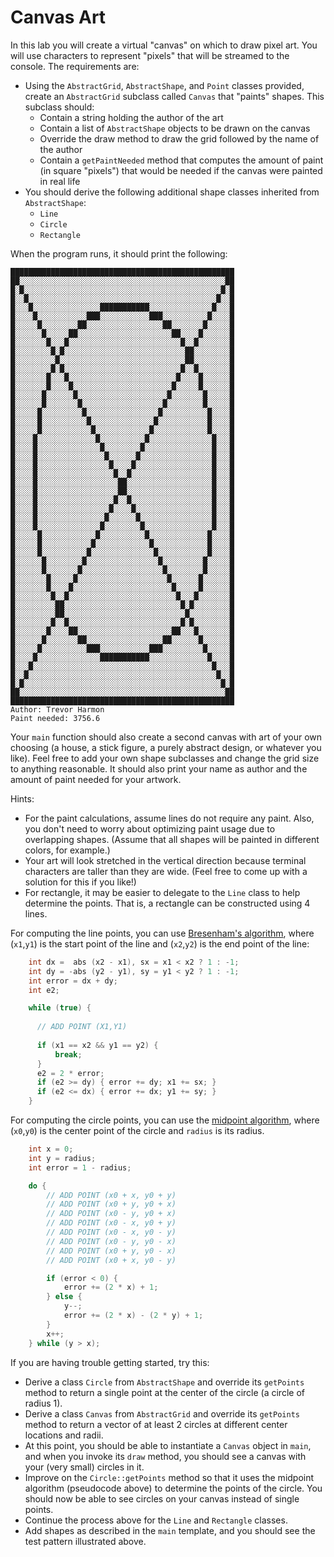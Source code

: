 # Canvas Art

In this lab you will create a virtual "canvas" on which to draw pixel art. You will use characters to represent "pixels" that will be streamed to the console. The requirements are:

* Using the `AbstractGrid`, `AbstractShape`, and `Point` classes provided, create an `AbstractGrid` subclass called `Canvas` that "paints" shapes. This subclass should:
    * Contain a string holding the author of the art
    * Contain a list of `AbstractShape` objects to be drawn on the canvas
    * Override the draw method to draw the grid followed by the name of the author
    * Contain a `getPaintNeeded` method that computes the amount of paint (in square "pixels") that would be needed if the canvas were painted in real life
* You should derive the following additional shape classes inherited from `AbstractShape`:
    * `Line`
    * `Circle`
    * `Rectangle`

When the program runs, it should print the following:

    ██████████████████████████████████████████████████
    ██░░░░░░░░░░░░░░░░░░░░░░░░░░░░░░░░░░░░░░░░░░░░░░██
    █░█░░░░░░░░░░░░░░░░░░░░░░░░░░░░░░░░░░░░░░░░░░░░█░█
    █░░█░░░░░░░░░░░░░░░░░░░░░░░░░░░░░░░░░░░░░░░░░░█░░█
    █░░░█░░░░░░░░░░░░░░░███████████░░░░░░░░░░░░░░█░░░█
    █░░░░█░░░░░░░░░░░███░░░░░░░░░░░███░░░░░░░░░░█░░░░█
    █░░░░░█░░░░░░░░██░░░░░░░░░░░░░░░░░██░░░░░░░█░░░░░█
    █░░░░░░█░░░░░██░░░░░░░░░░░░░░░░░░░░░██░░░░█░░░░░░█
    █░░░░░░░█░░░█░░░░░░░░░░░░░░░░░░░░░░░░░█░░█░░░░░░░█
    █░░░░░░░░█░█░░░░░░░░░░░░░░░░░░░░░░░░░░░██░░░░░░░░█
    █░░░░░░░░░█░░░░░░░░░░░░░░░░░░░░░░░░░░░░██░░░░░░░░█
    █░░░░░░░░█░█░░░░░░░░░░░░░░░░░░░░░░░░░░█░░█░░░░░░░█
    █░░░░░░░█░░░█░░░░░░░░░░░░░░░░░░░░░░░░█░░░░█░░░░░░█
    █░░░░░░░█░░░░█░░░░░░░░░░░░░░░░░░░░░░█░░░░░█░░░░░░█
    █░░░░░░█░░░░░░█░░░░░░░░░░░░░░░░░░░░█░░░░░░░█░░░░░█
    █░░░░░░█░░░░░░░█░░░░░░░░░░░░░░░░░░█░░░░░░░░█░░░░░█
    █░░░░░█░░░░░░░░░█░░░░░░░░░░░░░░░░█░░░░░░░░░░█░░░░█
    █░░░░░█░░░░░░░░░░█░░░░░░░░░░░░░░█░░░░░░░░░░░█░░░░█
    █░░░░░█░░░░░░░░░░░█░░░░░░░░░░░░█░░░░░░░░░░░░█░░░░█
    █░░░░█░░░░░░░░░░░░░█░░░░░░░░░░█░░░░░░░░░░░░░░█░░░█
    █░░░░█░░░░░░░░░░░░░░█░░░░░░░░█░░░░░░░░░░░░░░░█░░░█
    █░░░░█░░░░░░░░░░░░░░░█░░░░░░█░░░░░░░░░░░░░░░░█░░░█
    █░░░░█░░░░░░░░░░░░░░░░█░░░░█░░░░░░░░░░░░░░░░░█░░░█
    █░░░░█░░░░░░░░░░░░░░░░░█░░█░░░░░░░░░░░░░░░░░░█░░░█
    █░░░░█░░░░░░░░░░░░░░░░░░██░░░░░░░░░░░░░░░░░░░█░░░█
    █░░░░█░░░░░░░░░░░░░░░░░░██░░░░░░░░░░░░░░░░░░░█░░░█
    █░░░░█░░░░░░░░░░░░░░░░░█░░█░░░░░░░░░░░░░░░░░░█░░░█
    █░░░░█░░░░░░░░░░░░░░░░█░░░░█░░░░░░░░░░░░░░░░░█░░░█
    █░░░░█░░░░░░░░░░░░░░░█░░░░░░█░░░░░░░░░░░░░░░░█░░░█
    █░░░░█░░░░░░░░░░░░░░█░░░░░░░░█░░░░░░░░░░░░░░░█░░░█
    █░░░░░█░░░░░░░░░░░░█░░░░░░░░░░█░░░░░░░░░░░░░█░░░░█
    █░░░░░█░░░░░░░░░░░█░░░░░░░░░░░░█░░░░░░░░░░░░█░░░░█
    █░░░░░█░░░░░░░░░░█░░░░░░░░░░░░░░█░░░░░░░░░░░█░░░░█
    █░░░░░░█░░░░░░░░█░░░░░░░░░░░░░░░░█░░░░░░░░░█░░░░░█
    █░░░░░░█░░░░░░░█░░░░░░░░░░░░░░░░░░█░░░░░░░░█░░░░░█
    █░░░░░░░█░░░░░█░░░░░░░░░░░░░░░░░░░░█░░░░░░█░░░░░░█
    █░░░░░░░█░░░░█░░░░░░░░░░░░░░░░░░░░░░█░░░░░█░░░░░░█
    █░░░░░░░░█░░█░░░░░░░░░░░░░░░░░░░░░░░░█░░░█░░░░░░░█
    █░░░░░░░░░██░░░░░░░░░░░░░░░░░░░░░░░░░░█░█░░░░░░░░█
    █░░░░░░░░░██░░░░░░░░░░░░░░░░░░░░░░░░░░░█░░░░░░░░░█
    █░░░░░░░░█░░█░░░░░░░░░░░░░░░░░░░░░░░░░█░█░░░░░░░░█
    █░░░░░░░█░░░░██░░░░░░░░░░░░░░░░░░░░░██░░░█░░░░░░░█
    █░░░░░░█░░░░░░░██░░░░░░░░░░░░░░░░░██░░░░░░█░░░░░░█
    █░░░░░█░░░░░░░░░░███░░░░░░░░░░░███░░░░░░░░░█░░░░░█
    █░░░░█░░░░░░░░░░░░░░███████████░░░░░░░░░░░░░█░░░░█
    █░░░█░░░░░░░░░░░░░░░░░░░░░░░░░░░░░░░░░░░░░░░░█░░░█
    █░░█░░░░░░░░░░░░░░░░░░░░░░░░░░░░░░░░░░░░░░░░░░█░░█
    █░█░░░░░░░░░░░░░░░░░░░░░░░░░░░░░░░░░░░░░░░░░░░░█░█
    ██░░░░░░░░░░░░░░░░░░░░░░░░░░░░░░░░░░░░░░░░░░░░░░██
    ██████████████████████████████████████████████████
    Author: Trevor Harmon
    Paint needed: 3756.6

Your `main` function should also create a second canvas with art of your own choosing (a house, a stick figure, a purely abstract design, or whatever you like). Feel free to add your own shape subclasses and change the grid size to anything reasonable. It should also print your name as author and the amount of paint needed for your artwork.

Hints:

* For the paint calculations, assume lines do not require any paint. Also, you don't need to worry about optimizing paint usage due to overlapping shapes. (Assume that all shapes will be painted in different colors, for example.)
* Your art will look stretched in the vertical direction because terminal characters are taller than they are wide. (Feel free to come up with a solution for this if you like!)
* For rectangle, it may be easier to delegate to the `Line` class to help determine the points. That is, a rectangle can be constructed using 4 lines.

For computing the line points, you can use [Bresenham's algorithm](https://en.wikipedia.org/wiki/Bresenham%27s_line_algorithm), where (`x1`,`y1`) is the start point of the line and (`x2`,`y2`) is the end point of the line:
```cpp
    int dx =  abs (x2 - x1), sx = x1 < x2 ? 1 : -1;
    int dy = -abs (y2 - y1), sy = y1 < y2 ? 1 : -1; 
    int error = dx + dy;
    int e2;

    while (true) {
      
      // ADD POINT (X1,Y1)
      
      if (x1 == x2 && y1 == y2) {
          break;
      }
      e2 = 2 * error;
      if (e2 >= dy) { error += dy; x1 += sx; }
      if (e2 <= dx) { error += dx; y1 += sy; }
    }
```
For computing the circle points, you can use the [midpoint algorithm](https://en.wikipedia.org/wiki/Midpoint_circle_algorithm), where (`x0`,`y0`) is the center point of the circle and `radius` is its radius.
```cpp
    int x = 0;
    int y = radius;
    int error = 1 - radius;

    do {
        // ADD POINT (x0 + x, y0 + y)
        // ADD POINT (x0 + y, y0 + x)
        // ADD POINT (x0 - y, y0 + x)
        // ADD POINT (x0 - x, y0 + y)
        // ADD POINT (x0 - x, y0 - y)
        // ADD POINT (x0 - y, y0 - x)
        // ADD POINT (x0 + y, y0 - x)
        // ADD POINT (x0 + x, y0 - y)

        if (error < 0) {
            error += (2 * x) + 1;
        } else {
            y--;
            error += (2 * x) - (2 * y) + 1;
        }
        x++;
    } while (y > x);
```
If you are having trouble getting started, try this:
* Derive a class `Circle` from `AbstractShape` and override its `getPoints` method to return a single point at the center of the circle (a circle of radius 1).
* Derive a class `Canvas` from `AbstractGrid` and override its `getPoints` method to return a vector of at least 2 circles at different center locations and radii.
* At this point, you should be able to instantiate a `Canvas` object in `main`, and when you invoke its `draw` method, you should see a canvas with your (very small) circles in it.
* Improve on the `Circle::getPoints` method so that it uses the midpoint algorithm (pseudocode above) to determine the points of the circle. You should now be able to see circles on your canvas instead of single points.
* Continue the process above for the `Line` and `Rectangle` classes.
* Add shapes as described in the `main` template, and you should see the test pattern illustrated above.
